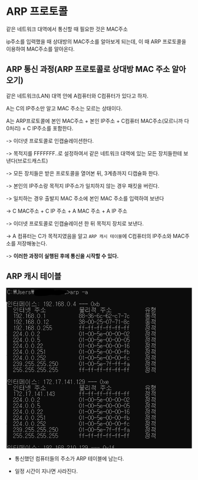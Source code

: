 # ARP 프로토콜

같은 네트워크 대역에서 통신할 때 필요한 것은 MAC주소

ip주소를 입력했을 때 상대방의 MAC주소를 알아보게 되는데, 이 때 ARP 프로토콜을 이용하여 MAC주소를 알아온다.



## ARP 통신 과정(ARP 프로토콜로 상대방 MAC 주소 알아오기)

같은 네트워크(LAN) 대역 안에 A컴퓨터와 C컴퓨터가 있다고 하자.

A는 C의 IP주소만 알고 MAC 주소는 모르는 상태이다.

A는 ARP프로토콜에 본인 MAC주소 + 본인 IP주소 + C컴퓨터 MAC주소(모르니까 다 0처리) + C IP주소를 포함한다.

-> 이더넷 프로토콜로 인캡슐레이션한다.

-> 목적지를 FFFFFFF..로 설정하여서 같은 네트워크 대역에 있는 모든 장치들한테 보낸다(브로드캐스트)

->  모든 장치들은 받은 프로토콜을 열어본 뒤, 3계층까지 디캡슐화 한다.

-> 본인의 IP주소랑 목적지 IP주소가 일치하지 않는 경우 패킷을 버린다.

-> 일치하는 경우 출발지 MAC 주소에 본인 MAC 주소를 입력하여 보낸다

-> C MAC주소 + C IP 주소 + A MAC 주소 + A IP 주소

-> 이더넷 프로토콜로 인캡슐레이션 한 뒤 목적지 장치로 보낸다.

-> A 컴퓨터는 C가 목적지였음을 알고 `ARP 캐시 테이블`에 C컴퓨터의 IP주소와 MAC주소를 저장해놓는다.

-> **이러한 과정이 실행된 후에 통신을 시작할 수 있다.**



## ARP 캐시 테이블

![arp](img/arp.PNG)

- 통신했던 컴퓨터들의 주소가 ARP 테이블에 남는다.

- 일정 시간이 지나면 사라진다.